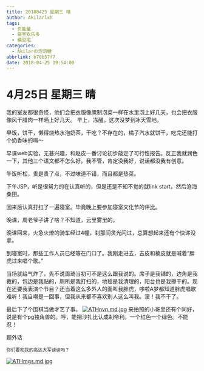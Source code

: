 ```yaml
---
title: 20180425 星期三 晴
author: Akilarlxh
tags:
  - 负能量
  - 寝室欢乐多
  - 模型宅
categories:
  - Akilarの泡泡糖
abbrlink: b70b57f7
date: 2018-04-25 19:54:00
---
```

# 4月25日 星期三 晴

我的室友都很奇怪，他们会把衣服像腌制泡菜一样在水里泡上好几天，也会把衣服像风干腊肉一样晒上好几天。
早上，冻醒。这次没梦到冰天雪地。

早饭，饼干，懒得烧热水泡奶茶，干吃？不存在的，橘子汽水就饼干，吃完还能打个奶香味的嗝～

早课web实验，无甚兴趣，和赵皮一番讨论初步敲定了可行性报告。反正我就润色一下，其他三个语文都不怎么好。我不管，肯定没我好，说话都没我有创意。

午饭听松，贵是贵了点，不过味道不错，而且都是热菜。

下午JSP，听是很努力的在认真听的，但是还是不知不觉的就link start，然后沧海桑田。

回来后认真打扫了一遍寝室。毕竟晚上要参加寝室文化节的评比。

晚课，周老爷子讲了啥？不知道，云里雾里的。

晚课回来，火急火燎的骑车经过4幢，刹那间灵光闪过，总算想起来还有个快递没拿。

到寝室时，那些工作人员已经等在门口了。我刚走进去，吉皮和楠皮就是喊着“胖虎过来唱个歌。”

当场就给气炸了，先不说周琦当初可不是这么跟我说的。席子是我铺的，边角是我裁的，包边是我贴的，厕所是我打扫的，地毯是我清理的，阳台也是我擦干的。现在还要我表演个节目？还当着这么多外人的面叫我胖虎，哆啦A梦都知道胖虎唱歌难听！我自嘲是一回事，但我从来都不喜欢别人这么叫我。滚！我不干了。

最后下了个围棋当做才艺了事。
[![ATHnvn.md.jpg](https://s2.ax1x.com/2019/04/10/ATHnvn.md.jpg)](https://imgchr.com/i/ATHnvn)
来拍照的小哥里还有个同好，说是有个pg独角兽的。哼，能把沙扎比认成刹帝利。一个红色一个绿色。不能忍！

题外话
```
你们要和我的高达大军谈谈吗？
```
[![ATHmgs.md.jpg](https://s2.ax1x.com/2019/04/10/ATHmgs.md.jpg)](https://imgchr.com/i/ATHmgs)